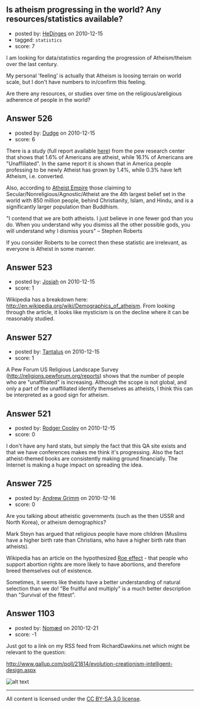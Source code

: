 ## Is atheism progressing in the world? Any resources/statistics available?

- posted by: [HeDinges](https://stackexchange.com/users/-1/137-hedinges) on 2010-12-15
- tagged: `statistics`
- score: 7

I am looking for data/statistics regarding the progression of Atheism/theism over the last century.

My personal 'feeling' is actually that Atheism is loosing terrain on world scale, but I don't have numbers to in/confirm this feeling.

Are there any resources, or studies over time on the religious/areligious adherence of people in the world?




## Answer 526

- posted by: [Dudge](https://stackexchange.com/users/-1/172-dudge) on 2010-12-15
- score: 6

<p>There is a study (full report available <a href="http://religions.pewforum.org/pdf/report-religious-landscape-study-full.pdf" rel="nofollow">here</a>) from the pew research center that shows that 1.6% of Americans are atheist, while 16.1% of Americans are "Unaffiliated".  In the same report it is shown that in America people professing to be newly Atheist has grown by 1.4%, while 0.3% have left Atheism, i.e. converted. </p>

<p>Also, according to <a href="http://www.atheistempire.com/reference/stats/index.php" rel="nofollow">Atheist Empire</a> those claiming to Secular/Nonreligious/Agnostic/Atheist are the 4th largest belief set in the world with 850 million people, behind Christianity, Islam, and Hindu, and is a significantly larger population than Buddhism. </p>

<p>"I contend that we are both atheists. I just believe in one fewer god than you do. When you understand why you dismiss all the other possible gods, you will understand why I dismiss yours"
– Stephen Roberts</p>

<p>If you consider Roberts to be correct then these statistic are irrelevant, as everyone is Atheist in some manner.</p>



## Answer 523

- posted by: [Josiah](https://stackexchange.com/users/-1/88-josiah) on 2010-12-15
- score: 1

Wikipedia has a breakdown here: http://en.wikipedia.org/wiki/Demographics_of_atheism.
From looking through the article, it looks like mysticism is on the decline where it can be reasonably studied.


## Answer 527

- posted by: [Tantalus](https://stackexchange.com/users/-1/243-tantalus) on 2010-12-15
- score: 1

<p>A Pew Forum US Religious Landscape Survey (<a href="http://religions.pewforum.org/reports" rel="nofollow">http://religions.pewforum.org/reports</a>) shows that the number of people who are "unaffiliated" is increasing. Although the scope is not global, and only a part of the unaffiliated identify themselves as atheists, I think this can be interpreted as a good sign for atheism.</p>



## Answer 521

- posted by: [Rodger Cooley](https://stackexchange.com/users/-1/58-rodger-cooley) on 2010-12-15
- score: 0

I don't have any hard stats, but simply the fact that this QA site exists and that we have conferences makes me think it's progressing.  Also the fact atheist-themed books are consistently making ground financially.  The Internet is making a huge impact on spreading the idea.


## Answer 725

- posted by: [Andrew Grimm](https://stackexchange.com/users/-1/270-andrew-grimm) on 2010-12-16
- score: 0

Are you talking about atheistic governments (such as the then USSR and North Korea), or atheism demographics?

Mark Steyn has argued that religious people have more children (Muslims have a higher birth rate than Christians, who have a higher birth rate than atheists).

Wikipedia has an article on the hypothesized [Roe effect](http://en.wikipedia.org/wiki/Roe_effect) - that people who support abortion rights are more likely to have abortions, and therefore breed themselves out of existence.

Sometimes, it seems like theists have a better understanding of natural selection than we do! "Be fruitful and multiply" is a much better description than "Survival of the fittest".


## Answer 1103

- posted by: [Nomæd](https://stackexchange.com/users/-1/27-nom-d) on 2010-12-21
- score: -1

<p>Just got to a link on my RSS feed from RichardDawkins.net which might be relevant to the question:</p>

<p><a href="http://www.gallup.com/poll/21814/evolution-creationism-intelligent-design.aspx" rel="nofollow">http://www.gallup.com/poll/21814/evolution-creationism-intelligent-design.aspx</a></p>

<p><img src="http://i.imgur.com/yEK0h.gif" alt="alt text"></p>




---

All content is licensed under the [CC BY-SA 3.0 license](https://creativecommons.org/licenses/by-sa/3.0/).
